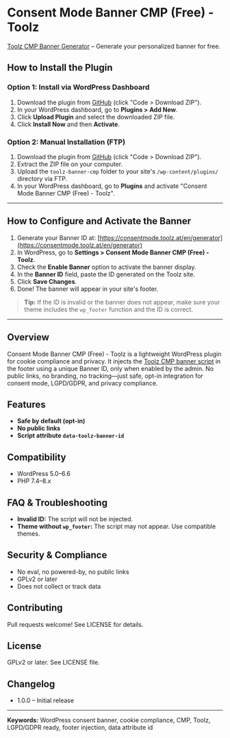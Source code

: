 # Consent Mode Banner CMP (Free) - Toolz

[Toolz CMP Banner Generator](https://consentmode.toolz.at/en/generator) – Generate your personalized banner for free.

## How to Install the Plugin

### Option 1: Install via WordPress Dashboard
1. Download the plugin from [GitHub](https://github.com/Toolz-at/toolz-banner-cmp) (click "Code > Download ZIP").
2. In your WordPress dashboard, go to **Plugins > Add New**.
3. Click **Upload Plugin** and select the downloaded ZIP file.
4. Click **Install Now** and then **Activate**.

### Option 2: Manual Installation (FTP)
1. Download the plugin from [GitHub](https://github.com/Toolz-at/toolz-banner-cmp) (click "Code > Download ZIP").
2. Extract the ZIP file on your computer.
3. Upload the `toolz-banner-cmp` folder to your site's `/wp-content/plugins/` directory via FTP.
4. In your WordPress dashboard, go to **Plugins** and activate "Consent Mode Banner CMP (Free) - Toolz".

---

## How to Configure and Activate the Banner

1. Generate your Banner ID at: [https://consentmode.toolz.at/en/generator](https://consentmode.toolz.at/en/generator)
2. In WordPress, go to **Settings > Consent Mode Banner CMP (Free) - Toolz**.
3. Check the **Enable Banner** option to activate the banner display.
4. In the **Banner ID** field, paste the ID generated on the Toolz site.
5. Click **Save Changes**.
6. Done! The banner will appear in your site's footer.

> **Tip:** If the ID is invalid or the banner does not appear, make sure your theme includes the `wp_footer` function and the ID is correct.

---

## Overview

Consent Mode Banner CMP (Free) - Toolz is a lightweight WordPress plugin for cookie compliance and privacy. It injects the [Toolz CMP banner script](https://cdn.toolz.at/banner-cmp.js) in the footer using a unique Banner ID, only when enabled by the admin. No public links, no branding, no tracking—just safe, opt-in integration for consent mode, LGPD/GDPR, and privacy compliance.

## Features

- **Safe by default (opt-in)**
- **No public links**
- **Script attribute `data-toolz-banner-id`**

## Compatibility

- WordPress 5.0–6.6
- PHP 7.4–8.x

## FAQ & Troubleshooting

- **Invalid ID:** The script will not be injected.
- **Theme without `wp_footer`:** The script may not appear. Use compatible themes.

## Security & Compliance

- No eval, no powered-by, no public links
- GPLv2 or later
- Does not collect or track data

## Contributing

Pull requests welcome! See LICENSE for details.

## License

GPLv2 or later. See LICENSE file.

## Changelog

- 1.0.0 – Initial release

---

**Keywords:** WordPress consent banner, cookie compliance, CMP, Toolz, LGPD/GDPR ready, footer injection, data attribute id
